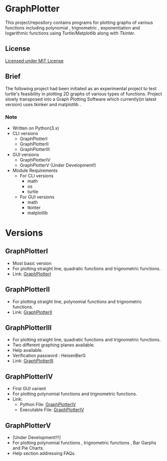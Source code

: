 # GraphPlotter
This project/repository contains programs for plotting graphs of various functions including polynomial , trignometric , exponentiation and logarithmic functions using Turtle/Matplotlib along with Tkinter.
## License
  [Licensed  under MIT License](https://github.com/YasirAhmad-EccentriX/GraphPlotter/blob/master/LICENSE)
## Brief
The following project had been initiated as an experimental project to test turtle's feasibility in plotting 2D graphs of various types of functions.
Project slowly transposed into a Graph Plotting Software which currently(in latest version) uses tkinker and matplotlib .

### Note
 * Written on Python(3.x)
 * CLI versions
   * GraphPlotterI
   * GraphPlotterII
   * GraphPlotterIII
 * GUI versions
   * GraphPlotterIV
   * GraphPlotterV (Under Development!)
 * Module Requirements
   * For CLI versions
     * math
     * os
     * turtle
   * For GUI versions
     * math
     * tkinter
     * matplotlib

# Versions
## GraphPlotterI
  * Most basic version
  * For plotting straight line, quadratic functions and trignometric functions.
  * Link: [GraphPlotterI](https://github.com/YasirAhmad-EccentriX/GraphPlotter/blob/master/GraphPlotter1.0.py)
## GraphPlotterII
  * For plotting straight line, polynomial functions and trignometric functions.
  * Link: [GraphPlotterII](https://github.com/YasirAhmad-EccentriX/GraphPlotter/blob/master/GraphPlotter2.0.py)
## GraphPlotterIII
  * For plotting straight line, quadratic functions and trignometric functions.
  * Two different graphing planes available.
  * Help available.
  * Verification password : HeisenBerG
  * Link: [GraphPlotterIII](https://github.com/YasirAhmad-EccentriX/GraphPlotter/blob/master/GraphPlotter3.0.py)
## GraphPlotterIV
  * First GUI varient
  * For plotting polynomial functions and trignometric functions.
  * Link:
    * Python File: [GraphPlotterIV](https://github.com/YasirAhmad-EccentriX/GraphPlotter/blob/master/GraphPlotter4.0(GP-IV).py)
    * Executable File: [GraphPlotterIV](https://drive.google.com/file/d/19lc6ELbS0LspHPiy3AOeNnw40f1fcKqT/view)
## GraphPlotterV
  *  [Under Development!!!]
  *  For plotting polynomial functions , trignometric functions , Bar Garphs and Pie Charts.
  *  Help section addressing FAQs.
  

